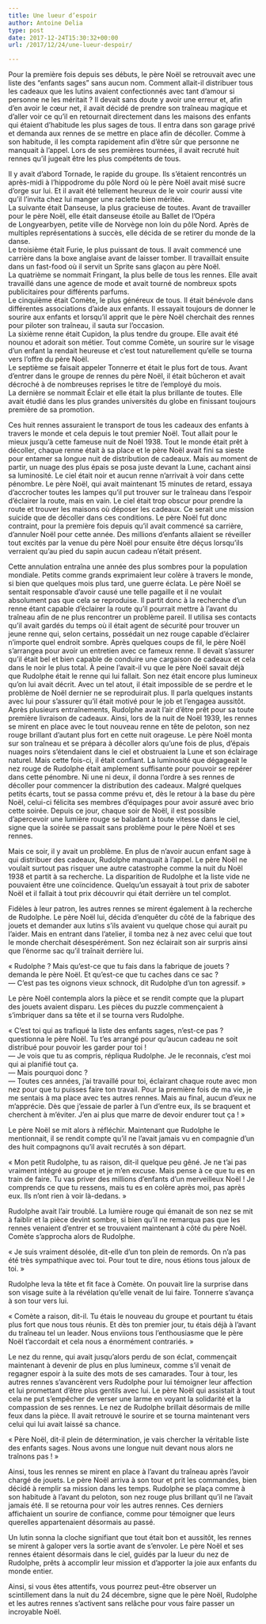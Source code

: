 ```yaml
---
title: Une lueur d’espoir
author: Antoine Delia
type: post
date: 2017-12-24T15:30:32+00:00
url: /2017/12/24/une-lueur-despoir/

---
```

Pour la première fois depuis ses débuts, le père Noël se retrouvait avec une liste des &#8220;enfants sages&#8221; sans aucun nom. Comment allait-il distribuer tous les cadeaux que les lutins avaient confectionnés avec tant d&#8217;amour si personne ne les méritait ? Il devait sans doute y avoir une erreur et, afin d&#8217;en avoir le cœur net, il avait décidé de prendre son traîneau magique et d&#8217;aller voir ce qu&#8217;il en retournait directement dans les maisons des enfants qui étaient d&#8217;habitude les plus sages de tous. Il entra dans son garage privé et demanda aux rennes de se mettre en place afin de décoller. Comme à son habitude, il les compta rapidement afin d&#8217;être sûr que personne ne manquait à l&#8217;appel. Lors de ses premières tournées, il avait recruté huit rennes qu&#8217;il jugeait être les plus compétents de tous.

Il y avait d&#8217;abord Tornade, le rapide du groupe. Ils s&#8217;étaient rencontrés un après-midi à l&#8217;hippodrome du pôle Nord où le père Noël avait misé sucre d&#8217;orge sur lui. Et il avait été tellement heureux de le voir courir aussi vite qu&#8217;il l&#8217;invita chez lui manger une raclette bien méritée.  
La suivante était Danseuse, la plus gracieuse de toutes. Avant de travailler pour le père Noël, elle était danseuse étoile au Ballet de l&#8217;Opéra de Longyearbyen, petite ville de Norvège non loin du pôle Nord. Après de multiples représentations à succès, elle décida de se retirer du monde de la danse.  
Le troisième était Furie, le plus puissant de tous. Il avait commencé une carrière dans la boxe anglaise avant de laisser tomber. Il travaillait ensuite dans un fast-food où il servit un Sprite sans glaçon au père Noël.  
La quatrième se nommait Fringant, la plus belle de tous les rennes. Elle avait travaillé dans une agence de mode et avait tourné de nombreux spots publicitaires pour différents parfums.  
Le cinquième était Comète, le plus généreux de tous. Il était bénévole dans différentes associations d&#8217;aide aux enfants. Il essayait toujours de donner le sourire aux enfants et lorsqu&#8217;il apprit que le père Noël cherchait des rennes pour piloter son traîneau, il sauta sur l&#8217;occasion.  
La sixième renne était Cupidon, la plus tendre du groupe. Elle avait été nounou et adorait son métier. Tout comme Comète, un sourire sur le visage d&#8217;un enfant la rendait heureuse et c&#8217;est tout naturellement qu&#8217;elle se tourna vers l&#8217;offre du père Noël.  
Le septième se faisait appeler Tonnerre et était le plus fort de tous. Avant d&#8217;entrer dans le groupe de rennes du père Noël, il était bûcheron et avait décroché à de nombreuses reprises le titre de l&#8217;employé du mois.  
La dernière se nommait Éclair et elle était la plus brillante de toutes. Elle avait étudié dans les plus grandes universités du globe en finissant toujours première de sa promotion.

Ces huit rennes assuraient le transport de tous les cadeaux des enfants à travers le monde et cela depuis le tout premier Noël. Tout allait pour le mieux jusqu&#8217;à cette fameuse nuit de Noël 1938. Tout le monde était prêt à décoller, chaque renne était à sa place et le père Noël avait fini sa sieste pour entamer sa longue nuit de distribution de cadeaux. Mais au moment de partir, un nuage des plus épais se posa juste devant la Lune, cachant ainsi sa luminosité. Le ciel était noir et aucun renne n&#8217;arrivait à voir dans cette pénombre. Le père Noël, qui avait maintenant 15 minutes de retard, essaya d&#8217;accrocher toutes les lampes qu&#8217;il put trouver sur le traîneau dans l&#8217;espoir d&#8217;éclairer la route, mais en vain. Le ciel était trop obscur pour prendre la route et trouver les maisons où déposer les cadeaux. Ce serait une mission suicide que de décoller dans ces conditions. Le père Noël fut donc contraint, pour la première fois depuis qu&#8217;il avait commencé sa carrière, d&#8217;annuler Noël pour cette année. Des millions d&#8217;enfants allaient se réveiller tout excités par la venue du père Noël pour ensuite être déçus lorsqu&#8217;ils verraient qu&#8217;au pied du sapin aucun cadeau n&#8217;était présent.

Cette annulation entraîna une année des plus sombres pour la population mondiale. Petits comme grands exprimaient leur colère à travers le monde, si bien que quelques mois plus tard, une guerre éclata. Le père Noël se sentait responsable d&#8217;avoir causé une telle pagaille et il ne voulait absolument pas que cela se reproduise. Il partit donc à la recherche d&#8217;un renne étant capable d&#8217;éclairer la route qu&#8217;il pourrait mettre à l&#8217;avant du traîneau afin de ne plus rencontrer un problème pareil. Il utilisa ses contacts qu&#8217;il avait gardés du temps où il était agent de sécurité pour trouver un jeune renne qui, selon certains, possédait un nez rouge capable d&#8217;éclairer n&#8217;importe quel endroit sombre. Après quelques coups de fil, le père Noël s&#8217;arrangea pour avoir un entretien avec ce fameux renne. Il devait s&#8217;assurer qu&#8217;il était bel et bien capable de conduire une cargaison de cadeaux et cela dans le noir le plus total. À peine l&#8217;avait-il vu que le père Noël savait déjà que Rudolphe était le renne qui lui fallait. Son nez était encore plus lumineux qu&#8217;on lui avait décrit. Avec un tel atout, il était impossible de se perdre et le problème de Noël dernier ne se reproduirait plus. Il parla quelques instants avec lui pour s&#8217;assurer qu&#8217;il était motivé pour le job et l&#8217;engagea aussitôt. Après plusieurs entraînements, Rudolphe avait l&#8217;air d&#8217;être prêt pour sa toute première livraison de cadeaux. Ainsi, lors de la nuit de Noël 1939, les rennes se mirent en place avec le tout nouveau renne en tête de peloton, son nez rouge brillant d&#8217;autant plus fort en cette nuit orageuse. Le père Noël monta sur son traîneau et se prépara à décoller alors qu&#8217;une fois de plus, d&#8217;épais nuages noirs s&#8217;étendaient dans le ciel et obstruaient la Lune et son éclairage naturel. Mais cette fois-ci, il était confiant. La luminosité que dégageait le nez rouge de Rudolphe était amplement suffisante pour pouvoir se repérer dans cette pénombre. Ni une ni deux, il donna l&#8217;ordre à ses rennes de décoller pour commencer la distribution des cadeaux. Malgré quelques petits écarts, tout se passa comme prévu et, dès le retour à la base du père Noël, celui-ci félicita ses membres d&#8217;équipages pour avoir assuré avec brio cette soirée. Depuis ce jour, chaque soir de Noël, il est possible d&#8217;apercevoir une lumière rouge se baladant à toute vitesse dans le ciel, signe que la soirée se passait sans problème pour le père Noël et ses rennes.

Mais ce soir, il y avait un problème. En plus de n&#8217;avoir aucun enfant sage à qui distribuer des cadeaux, Rudolphe manquait à l&#8217;appel. Le père Noël ne voulait surtout pas risquer une autre catastrophe comme la nuit du Noël 1938 et partit à sa recherche. La disparition de Rudolphe et la liste vide ne pouvaient être une coïncidence. Quelqu&#8217;un essayait à tout prix de saboter Noël et il fallait à tout prix découvrir qui était derrière un tel complot.

Fidèles à leur patron, les autres rennes se mirent également à la recherche de Rudolphe. Le père Noël lui, décida d&#8217;enquêter du côté de la fabrique des jouets et demander aux lutins s&#8217;ils avaient vu quelque chose qui aurait pu l&#8217;aider. Mais en entrant dans l&#8217;atelier, il tomba nez à nez avec celui que tout le monde cherchait désespérément. Son nez éclairait son air surpris ainsi que l&#8217;énorme sac qu&#8217;il traînait derrière lui.

« Rudolphe ? Mais qu&#8217;est-ce que tu fais dans la fabrique de jouets ? demanda le père Noël. Et qu&#8217;est-ce que tu caches dans ce sac ?  
— C&#8217;est pas tes oignons vieux schnock, dit Rudolphe d&#8217;un ton agressif. »

Le père Noël contempla alors la pièce et se rendit compte que la plupart des jouets avaient disparu. Les pièces du puzzle commençaient à s&#8217;imbriquer dans sa tête et il se tourna vers Rudolphe.

« C&#8217;est toi qui as trafiqué la liste des enfants sages, n&#8217;est-ce pas ? questionna le père Noël. Tu t&#8217;es arrangé pour qu&#8217;aucun cadeau ne soit distribué pour pouvoir les garder pour toi !  
— Je vois que tu as compris, répliqua Rudolphe. Je le reconnais, c&#8217;est moi qui ai planifié tout ça.  
— Mais pourquoi donc ?  
— Toutes ces années, j&#8217;ai travaillé pour toi, éclairant chaque route avec mon nez pour que tu puisses faire ton travail. Pour la première fois de ma vie, je me sentais à ma place avec tes autres rennes. Mais au final, aucun d&#8217;eux ne m&#8217;apprécie. Dès que j&#8217;essaie de parler à l&#8217;un d&#8217;entre eux, ils se braquent et cherchent à m&#8217;éviter. J&#8217;en ai plus que marre de devoir endurer tout ça ! »

Le père Noël se mit alors à réfléchir. Maintenant que Rudolphe le mentionnait, il se rendit compte qu&#8217;il ne l&#8217;avait jamais vu en compagnie d&#8217;un des huit compagnons qu&#8217;il avait recrutés à son départ.

« Mon petit Rudolphe, tu as raison, dit-il quelque peu gêné. Je ne t&#8217;ai pas vraiment intégré au groupe et je m&#8217;en excuse. Mais pense à ce que tu es en train de faire. Tu vas priver des millions d&#8217;enfants d&#8217;un merveilleux Noël ! Je comprends ce que tu ressens, mais tu es en colère après moi, pas après eux. Ils n&#8217;ont rien à voir là-dedans. »

Rudolphe avait l&#8217;air troublé. La lumière rouge qui émanait de son nez se mit à faiblir et la pièce devint sombre, si bien qu&#8217;il ne remarqua pas que les rennes venaient d&#8217;entrer et se trouvaient maintenant à côté du père Noël. Comète s&#8217;approcha alors de Rudolphe.

« Je suis vraiment désolée, dit-elle d&#8217;un ton plein de remords. On n&#8217;a pas été très sympathique avec toi. Pour tout te dire, nous étions tous jaloux de toi. »

Rudolphe leva la tête et fit face à Comète. On pouvait lire la surprise dans son visage suite à la révélation qu&#8217;elle venait de lui faire. Tonnerre s&#8217;avança à son tour vers lui.

« Comète a raison, dit-il. Tu étais le nouveau du groupe et pourtant tu étais plus fort que nous tous réunis. Et dès ton premier jour, tu étais déjà à l&#8217;avant du traîneau tel un leader. Nous enviions tous l&#8217;enthousiasme que le père Noël t&#8217;accordait et cela nous a énormément contrariés. »

Le nez du renne, qui avait jusqu&#8217;alors perdu de son éclat, commençait maintenant à devenir de plus en plus lumineux, comme s&#8217;il venait de regagner espoir à la suite des mots de ses camarades. Tour à tour, les autres rennes s&#8217;avancèrent vers Rudolphe pour lui témoigner leur affection et lui promettant d&#8217;être plus gentils avec lui. Le père Noël qui assistait à tout cela ne put s&#8217;empêcher de verser une larme en voyant la solidarité et la compassion de ses rennes. Le nez de Rudolphe brillait désormais de mille feux dans la pièce. Il avait retrouvé le sourire et se tourna maintenant vers celui qui lui avait laissé sa chance.

« Père Noël, dit-il plein de détermination, je vais chercher la véritable liste des enfants sages. Nous avons une longue nuit devant nous alors ne traînons pas ! »

Ainsi, tous les rennes se mirent en place à l&#8217;avant du traîneau après l&#8217;avoir chargé de jouets. Le père Noël arriva à son tour et prit les commandes, bien décidé à remplir sa mission dans les temps. Rudolphe se plaça comme à son habitude à l&#8217;avant du peloton, son nez rouge plus brillant qu&#8217;il ne l&#8217;avait jamais été. Il se retourna pour voir les autres rennes. Ces derniers affichaient un sourire de confiance, comme pour témoigner que leurs querelles appartenaient désormais au passé.

Un lutin sonna la cloche signifiant que tout était bon et aussitôt, les rennes se mirent à galoper vers la sortie avant de s&#8217;envoler. Le père Noël et ses rennes étaient désormais dans le ciel, guidés par la lueur du nez de Rudolphe, prêts à accomplir leur mission et d&#8217;apporter la joie aux enfants du monde entier.

Ainsi, si vous êtes attentifs, vous pourrez peut-être observer un scintillement dans la nuit du 24 décembre, signe que le père Noël, Rudolphe et les autres rennes s&#8217;activent sans relâche pour vous faire passer un incroyable Noël.